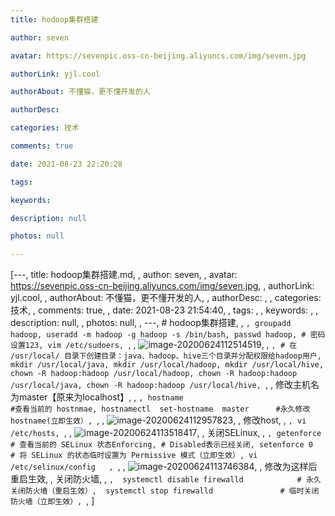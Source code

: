 ```yaml
---
title: hodoop集群搭建

author: seven

avatar: https://sevenpic.oss-cn-beijing.aliyuncs.com/img/seven.jpg

authorLink: yjl.cool

authorAbout: 不懂猫，更不懂开发的人

authorDesc: 

categories: 技术

comments: true

date: 2021-08-23 22:20:28

tags: 

keywords: 

description: null

photos: null

---
```

[---, title: hodoop集群搭建.md, , author: seven, , avatar: https://sevenpic.oss-cn-beijing.aliyuncs.com/img/seven.jpg, , authorLink: yjl.cool, , authorAbout: 不懂猫，更不懂开发的人, , authorDesc: , , categories: 技术, , comments: true, , date: 2021-08-23 21:54:40, , tags: , , keywords: , , description: null, , photos: null, , ---, # hodoop集群搭建, , ```, groupadd hadoop, useradd -m hadoop -g hadoop -s /bin/bash, passwd hadoop, # 密码设置123, vim /etc/sudoers, ```, , ![image-20200624112514519](https://sevenpic.oss-cn-beijing.aliyuncs.com/img/image-20200624112514519.png), , ```, # 在 /usr/local/ 目录下创建目录：java、hadoop、hive三个目录并分配权限给hadoop用户, mkdir /usr/local/java, mkdir /usr/local/hadoop, mkdir /usr/local/hive, chown -R hadoop:hadoop /usr/local/hadoop, chown -R hadoop:hadoop /usr/local/java, chown -R hadoop:hadoop /usr/local/hive, ```, , 修改主机名为master【原来为localhost】, , ```, hostname                               #查看当前的 hostnmae, hostnamectl  set-hostname  master      #永久修改hostname(立即生效）, ```, , ![image-20200624112957823](https://sevenpic.oss-cn-beijing.aliyuncs.com/img/image-20200624112957823.png), , 修改host, , ```, vi /etc/hosts, ```, , ![image-20200624113518417](https://sevenpic.oss-cn-beijing.aliyuncs.com/img/image-20200624113518417.png), , 关闭SELinux, , ```, getenforce         # 查看当前的 SELinux 状态Enforcing, # Disabled表示已经关闭, setenforce 0          # 将 SELinux 的状态临时设置为 Permissive 模式（立即生效）, vi  /etc/selinux/config   , ```, , ![image-20200624113746384](https://sevenpic.oss-cn-beijing.aliyuncs.com/img/image-20200624113746384.png), , 修改为这样后重启生效, , 关闭防火墙, , ```,  systemctl disable firewalld            # 永久关闭防火墙（重启生效）,  systemctl stop firewalld               # 临时关闭防火墙（立即生效）, ```, ]
